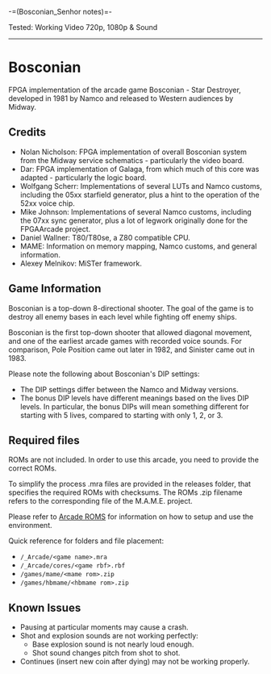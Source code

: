 -=(Bosconian_Senhor notes)=-

Tested: Working Video 720p, 1080p & Sound

___
# Bosconian

FPGA implementation of the arcade game Bosconian - Star Destroyer, developed in
1981 by Namco and released to Western audiences by Midway.


## Credits

* Nolan Nicholson: FPGA implementation of overall Bosconian system from the
  Midway service schematics - particularly the video board.
* Dar: FPGA implementation of Galaga, from which much of this core was
  adapted - particularly the logic board.
* Wolfgang Scherr: Implementations of several LUTs and Namco customs, including
  the 05xx starfield generator, plus a hint to the operation of the 52xx voice
  chip.
* Mike Johnson: Implementations of several Namco customs, including the 07xx sync
  generator, plus a lot of legwork originally done for the FPGAArcade project.
* Daniel Wallner: T80/T80se, a Z80 compatible CPU.
* MAME: Information on memory mapping, Namco customs, and general information.
* Alexey Melnikov: MiSTer framework.


## Game Information

Bosconian is a top-down 8-directional shooter. The goal of the game is to
destroy all enemy bases in each level while fighting off enemy ships.

Bosconian is the first top-down shooter that allowed diagonal movement, and one
of the earliest arcade games with recorded voice sounds. For comparison, Pole
Position came out later in 1982, and Sinister came out in 1983.

Please note the following about Bosconian's DIP settings:
* The DIP settings differ between the Namco and Midway versions.
* The bonus DIP levels have different meanings based on the lives DIP levels. In
  particular, the bonus DIPs will mean something different for starting with 5
  lives, compared to starting with only 1, 2, or 3.


## Required files

ROMs are not included. In order to use this arcade, you need to provide the
correct ROMs.

To simplify the process .mra files are provided in the releases folder, that
specifies the required ROMs with checksums. The ROMs .zip filename refers to the
corresponding file of the M.A.M.E. project.

Please refer to
[Arcade ROMS](https://github.com/MiSTer-devel/Main_MiSTer/wiki/Arcade-Roms)
for information on how to setup and use the environment.

Quick reference for folders and file placement:

 * `/_Arcade/<game name>.mra`
 * `/_Arcade/cores/<game rbf>.rbf`
 * `/games/mame/<mame rom>.zip`
 * `/games/hbmame/<hbmame rom>.zip`


## Known Issues

* Pausing at particular moments may cause a crash.
* Shot and explosion sounds are not working perfectly:
    * Base explosion sound is not nearly loud enough.
    * Shot sound changes pitch from shot to shot.
* Continues (insert new coin after dying) may not be working properly.
